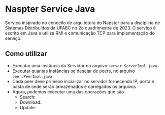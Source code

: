 # Naspter Service Java

Serviço inspirado no conceito de arquitetura do Napster para a disciplina de 
Sistemas Distribuídos da UFABC no 2o quadrimestre de 2023. O serviço é escrito em Java
e utiliza RMI e comunicação TCP para implementação do serviço.

## Como utilizar

- Executar uma instância do Servidor no arquivo `server.ServerImpl.java`
- Executar quantas instâncias se desejar de peers, no arquivo `peer.PeerImpl.java`
- Cada peer deve primeiro inicializar no servidor fornecendo IP, porta e pasta 
de onde serão armazenados e carregados os arquivos
- Agora, podemos executar uma das operações que são
  - Search: 
  - Download:
  - Update:
